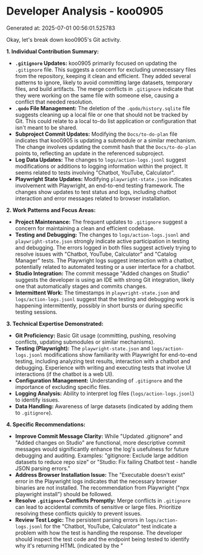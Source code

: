 # Developer Analysis - koo0905
Generated at: 2025-07-01 00:56:01.525783

Okay, let's break down koo0905's Git activity.

**1. Individual Contribution Summary:**

*   **`.gitignore` Updates:**  koo0905 primarily focused on updating the `.gitignore` file. This suggests a concern for excluding unnecessary files from the repository, keeping it clean and efficient. They added several patterns to ignore, likely to avoid committing large datasets, temporary files, and build artifacts. The merge conflicts in `.gitignore` indicate that they were working on the same file with someone else, causing a conflict that needed resolution.
*   **`.qodo` File Management:**  The deletion of the `.qodo/history.sqlite` file suggests cleaning up a local file or one that should not be tracked by Git. This could relate to a local to-do list application or configuration that isn't meant to be shared.
*   **Subproject Commit Updates:**  Modifying the `Docs/to-do-plan` file indicates that koo0905 is updating a submodule or a similar mechanism. The change involves updating the commit hash that the `Docs/to-do-plan` points to, reflecting an update in the referenced subproject.
*   **Log Data Updates:** The changes to `logs/action-logs.jsonl` suggest modifications or additions to logging information within the project. It seems related to tests involving "Chatbot, YouTube, Calculator".
*   **Playwright State Updates:**  Modifying `playwright-state.json` indicates involvement with Playwright, an end-to-end testing framework.  The changes show updates to test status and logs, including chatbot interaction and error messages related to browser installation.

**2. Work Patterns and Focus Areas:**

*   **Project Maintenance:** The frequent updates to `.gitignore` suggest a concern for maintaining a clean and efficient codebase.
*   **Testing and Debugging:**  The changes to `logs/action-logs.jsonl` and `playwright-state.json` strongly indicate active participation in testing and debugging. The errors logged in both files suggest actively trying to resolve issues with "Chatbot, YouTube, Calculator" and "Catalog Manager" tests. The Playwright logs suggest interaction with a chatbot, potentially related to automated testing or a user interface for a chatbot.
*   **Studio Integration:** The commit message "Added changes on Studio" suggests the developer is using an IDE with strong Git integration, likely one that automatically stages and commits changes.
*   **Intermittent Work:** The timestamps in `playwright-state.json` and `logs/action-logs.jsonl` suggest that the testing and debugging work is happening intermittently, possibly in short bursts or during specific testing sessions.

**3. Technical Expertise Demonstrated:**

*   **Git Proficiency:**  Basic Git usage (committing, pushing, resolving conflicts, updating submodules or similar mechanisms).
*   **Testing (Playwright):**  The `playwright-state.json` and `logs/action-logs.jsonl` modifications show familiarity with Playwright for end-to-end testing, including analyzing test results, interaction with a chatbot and debugging.  Experience with writing and executing tests that involve UI interactions (if the chatbot is a web UI).
*   **Configuration Management:** Understanding of `.gitignore` and the importance of excluding specific files.
*   **Logging Analysis:** Ability to interpret log files (`logs/action-logs.jsonl`) to identify issues.
*   **Data Handling:**  Awareness of large datasets (indicated by adding them to `.gitignore`).

**4. Specific Recommendations:**

*   **Improve Commit Message Clarity:** While "Updated .gitignore" and "Added changes on Studio" are functional, more descriptive commit messages would significantly enhance the log's usefulness for future debugging and auditing. Examples: "gitignore: Exclude large addition datasets to reduce repo size" or "Studio: Fix failing Chatbot test - handle JSON parsing errors."
*   **Address Browser Installation Issue:** The "Executable doesn't exist" error in the Playwright logs indicates that the necessary browser binaries are not installed. The recommendation from Playwright ("npx playwright install") should be followed.
*   **Resolve `.gitignore` Conflicts Promptly:** Merge conflicts in `.gitignore` can lead to accidental commits of sensitive or large files.  Prioritize resolving these conflicts quickly to prevent issues.
*   **Review Test Logic:** The persistent parsing errors in `logs/action-logs.jsonl` for the "Chatbot, YouTube, Calculator" test indicate a problem with how the test is handling the response. The developer should inspect the test code and the endpoint being tested to identify why it's returning HTML (indicated by the "<title>Err" message) instead of JSON.
*  **Consider dedicated configuration of submodule.** The submodule's commit update in  `Docs/to-do-plan` suggest a dependency to external project. consider checking into the external source and update it in a separated commit. This increases readability.

In summary, koo0905 appears to be a developer actively involved in project maintenance, testing, and debugging. They demonstrate familiarity with Git, Playwright, and basic configuration management.  Focusing on clearer commit messages and promptly addressing test failures and configuration conflicts would further improve their contributions.
